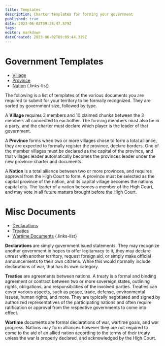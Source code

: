 ```yaml
---
title: Templates
description: Charter templates for forming your government
published: true
date: 2023-06-02T09:38:47.579Z
tags: 
editor: markdown
dateCreated: 2023-06-02T09:09:44.319Z
---
```


# Government Templates

- [Village](/registry/template/village)
- [Province](/registry/template/province)
- [Nation](/registry/template/nation)
{.links-list}

The following is a list of templates of the various documents you are required to submit for your territory to be formally recognized. They are sorted by government size, followed by type.

A **Village** requires 3 members and 10 claimed chunks between the 3 members all connected to eachother. The forming members must also be in a party, and the charter must declare which player is the leader of that government.

A **Province** forms when two or more villages chose to form a total alliance, they are expected to formally register the province, declare borders. One of the member villages must be declared as the capital of the province, and that villages leader automatically becomes the provinces leader under the new province charter and documents.

A **Nation** is a total alliance between two or more provinces, and requires approval from the High Court to form. A province must be selected as the capital province of the nation, and its capital village becomes the nations capital city. The leader of a nation becomes a member of the High Court, and may vote in all future matters brought before the High Court.



# Misc Documents
- [Declarations](/registry/template/docs/declaration)
- [Treaties](/registry/template/docs/treaty)
- [Wartime Documents](/registry/template/docs/war)
{.links-list}

**Declarations** are simply government isued statements. They may recognize another government in hopes to offer legitamacy to it, they may declare unrest with another territory, request foreign aid, or simply make official announcements to their own citizens. While this would normally include declarations of war, that has its own category.

**Treaties** are agreements between nations. A treaty is a formal and binding agreement or contract between two or more sovereign states, outlining rights, obligations, and responsibilities of the involved parties. Treaties can cover various aspects, such as peace, trade, defense, environmental issues, human rights, and more. They are typically negotiated and signed by authorized representatives of the participating nations and often require ratification or approval from the respective governments to come into effect.

**Wartime** documents are formal declarations of war, wartime goals, and war progress. Nations may form alliances however they are not required to come to the aid of an allied nation according to the terms of their treaty unless the war is properly declared, and acknowledged by the High Court.

